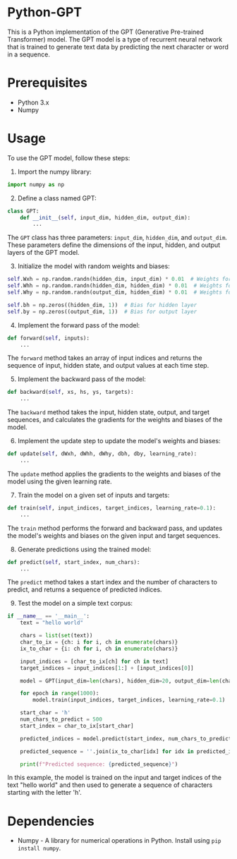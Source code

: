 # Python-GPT
This is a Python implementation of the GPT (Generative Pre-trained Transformer) model. The GPT model is a type of recurrent neural network that is trained to generate text data by predicting the next character or word in a sequence.

# Prerequisites

- Python 3.x
- Numpy

# Usage

To use the GPT model, follow these steps:

1. Import the numpy library:

```python
import numpy as np
```

2. Define a class named GPT:

```python
class GPT:
    def __init__(self, input_dim, hidden_dim, output_dim):
        ...
```

The `GPT` class has three parameters: `input_dim`, `hidden_dim`, and `output_dim`. These parameters define the dimensions of the input, hidden, and output layers of the GPT model.

3. Initialize the model with random weights and biases:

```python
self.Wxh = np.random.randn(hidden_dim, input_dim) * 0.01  # Weights for input to hidden layer
self.Whh = np.random.randn(hidden_dim, hidden_dim) * 0.01  # Weights for hidden to hidden layer (recurrent)
self.Why = np.random.randn(output_dim, hidden_dim) * 0.01  # Weights for hidden to output layer

self.bh = np.zeros((hidden_dim, 1))  # Bias for hidden layer
self.by = np.zeros((output_dim, 1))  # Bias for output layer
```

4. Implement the forward pass of the model:

```python
def forward(self, inputs):
    ...
```

The `forward` method takes an array of input indices and returns the sequence of input, hidden state, and output values at each time step.

5. Implement the backward pass of the model:

```python
def backward(self, xs, hs, ys, targets):
    ...
```

The `backward` method takes the input, hidden state, output, and target sequences, and calculates the gradients for the weights and biases of the model.

6. Implement the update step to update the model's weights and biases:

```python
def update(self, dWxh, dWhh, dWhy, dbh, dby, learning_rate):
    ...
```

The `update` method applies the gradients to the weights and biases of the model using the given learning rate.

7. Train the model on a given set of inputs and targets:

```python
def train(self, input_indices, target_indices, learning_rate=0.1):
    ...
```

The `train` method performs the forward and backward pass, and updates the model's weights and biases on the given input and target sequences.

8. Generate predictions using the trained model:

```python
def predict(self, start_index, num_chars):
    ...
```

The `predict` method takes a start index and the number of characters to predict, and returns a sequence of predicted indices.

9. Test the model on a simple text corpus:

```python
if __name__ == '__main__':
    text = "hello world"

    chars = list(set(text))
    char_to_ix = {ch: i for i, ch in enumerate(chars)}
    ix_to_char = {i: ch for i, ch in enumerate(chars)}

    input_indices = [char_to_ix[ch] for ch in text]
    target_indices = input_indices[1:] + [input_indices[0]]

    model = GPT(input_dim=len(chars), hidden_dim=20, output_dim=len(chars))

    for epoch in range(1000):
        model.train(input_indices, target_indices, learning_rate=0.1)

    start_char = 'h'
    num_chars_to_predict = 500
    start_index = char_to_ix[start_char]

    predicted_indices = model.predict(start_index, num_chars_to_predict)

    predicted_sequence = ''.join(ix_to_char[idx] for idx in predicted_indices)

    print(f"Predicted sequence: {predicted_sequence}")
```

In this example, the model is trained on the input and target indices of the text "hello world" and then used to generate a sequence of characters starting with the letter 'h'.

# Dependencies

- Numpy - A library for numerical operations in Python. Install using `pip install numpy`.

